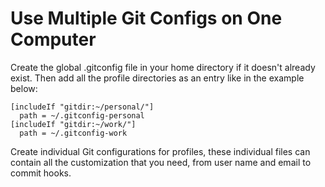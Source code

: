 # Use Multiple Git Configs on One Computer

Create the global .gitconfig file in your home directory if it doesn't already exist. Then add all the profile directories as an entry like in the example below:

```
[includeIf "gitdir:~/personal/"]
  path = ~/.gitconfig-personal
[includeIf "gitdir:~/work/"]
  path = ~/.gitconfig-work
```

Create individual Git configurations for profiles, these individual files can contain all the customization that you need, from user name and email to commit hooks.
